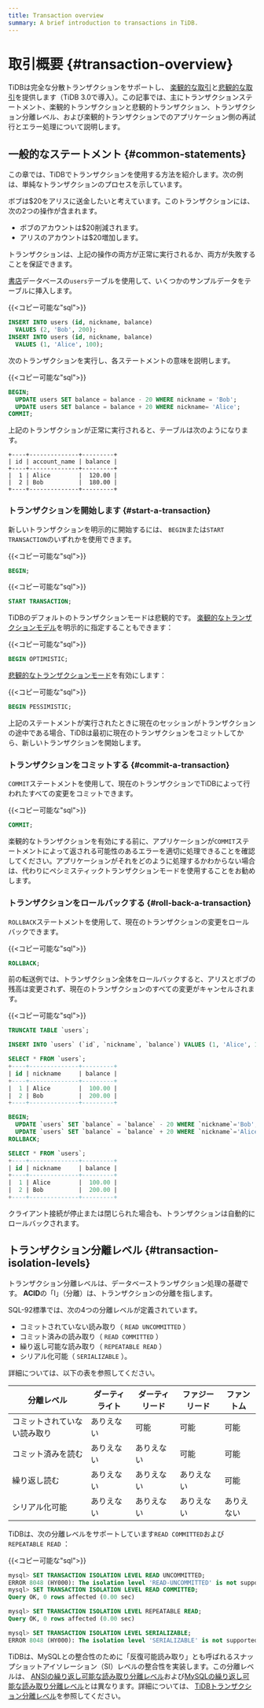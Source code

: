 ```yaml
---
title: Transaction overview
summary: A brief introduction to transactions in TiDB.
---
```


# 取引概要 {#transaction-overview}

TiDBは完全な分散トランザクションをサポートし、 [楽観的な取引](/optimistic-transaction.md)と[悲観的な取引](/pessimistic-transaction.md)を提供します（TiDB 3.0で導入）。この記事では、主にトランザクションステートメント、楽観的トランザクションと悲観的トランザクション、トランザクション分離レベル、および楽観的トランザクションでのアプリケーション側の再試行とエラー処理について説明します。

## 一般的なステートメント {#common-statements}

この章では、TiDBでトランザクションを使用する方法を紹介します。次の例は、単純なトランザクションのプロセスを示しています。

ボブは$20をアリスに送金したいと考えています。このトランザクションには、次の2つの操作が含まれます。

-   ボブのアカウントは$20削減されます。
-   アリスのアカウントは$20増加します。

トランザクションは、上記の操作の両方が正常に実行されるか、両方が失敗することを保証できます。

[書店](/develop/dev-guide-bookshop-schema-design.md)データベースの`users`テーブルを使用して、いくつかのサンプルデータをテーブルに挿入します。

{{&lt;コピー可能な&quot;sql&quot;&gt;}}

```sql
INSERT INTO users (id, nickname, balance)
  VALUES (2, 'Bob', 200);
INSERT INTO users (id, nickname, balance)
  VALUES (1, 'Alice', 100);
```

次のトランザクションを実行し、各ステートメントの意味を説明します。

{{&lt;コピー可能な&quot;sql&quot;&gt;}}

```sql
BEGIN;
  UPDATE users SET balance = balance - 20 WHERE nickname = 'Bob';
  UPDATE users SET balance = balance + 20 WHERE nickname= 'Alice';
COMMIT;
```

上記のトランザクションが正常に実行されると、テーブルは次のようになります。

```
+----+--------------+---------+
| id | account_name | balance |
+----+--------------+---------+
|  1 | Alice        |  120.00 |
|  2 | Bob          |  180.00 |
+----+--------------+---------+

```

### トランザクションを開始します {#start-a-transaction}

新しいトランザクションを明示的に開始するには、 `BEGIN`または`START TRANSACTION`のいずれかを使用できます。

{{&lt;コピー可能な&quot;sql&quot;&gt;}}

```sql
BEGIN;
```

{{&lt;コピー可能な&quot;sql&quot;&gt;}}

```sql
START TRANSACTION;
```

TiDBのデフォルトのトランザクションモードは悲観的です。 [楽観的なトランザクションモデル](/develop/dev-guide-optimistic-and-pessimistic-transaction.md)を明示的に指定することもできます：

{{&lt;コピー可能な&quot;sql&quot;&gt;}}

```sql
BEGIN OPTIMISTIC;
```

[悲観的なトランザクションモード](/develop/dev-guide-optimistic-and-pessimistic-transaction.md)を有効にします：

{{&lt;コピー可能な&quot;sql&quot;&gt;}}

```sql
BEGIN PESSIMISTIC;
```

上記のステートメントが実行されたときに現在のセッションがトランザクションの途中である場合、TiDBは最初に現在のトランザクションをコミットしてから、新しいトランザクションを開始します。

### トランザクションをコミットする {#commit-a-transaction}

`COMMIT`ステートメントを使用して、現在のトランザクションでTiDBによって行われたすべての変更をコミットできます。

{{&lt;コピー可能な&quot;sql&quot;&gt;}}

```sql
COMMIT;
```

楽観的なトランザクションを有効にする前に、アプリケーションが`COMMIT`ステートメントによって返される可能性のあるエラーを適切に処理できることを確認してください。アプリケーションがそれをどのように処理するかわからない場合は、代わりにペシミスティックトランザクションモードを使用することをお勧めします。

### トランザクションをロールバックする {#roll-back-a-transaction}

`ROLLBACK`ステートメントを使用して、現在のトランザクションの変更をロールバックできます。

{{&lt;コピー可能な&quot;sql&quot;&gt;}}

```sql
ROLLBACK;
```

前の転送例では、トランザクション全体をロールバックすると、アリスとボブの残高は変更されず、現在のトランザクションのすべての変更がキャンセルされます。

{{&lt;コピー可能な&quot;sql&quot;&gt;}}

```sql
TRUNCATE TABLE `users`;

INSERT INTO `users` (`id`, `nickname`, `balance`) VALUES (1, 'Alice', 100), (2, 'Bob', 200);

SELECT * FROM `users`;
+----+--------------+---------+
| id | nickname     | balance |
+----+--------------+---------+
|  1 | Alice        |  100.00 |
|  2 | Bob          |  200.00 |
+----+--------------+---------+

BEGIN;
  UPDATE `users` SET `balance` = `balance` - 20 WHERE `nickname`='Bob';
  UPDATE `users` SET `balance` = `balance` + 20 WHERE `nickname`='Alice';
ROLLBACK;

SELECT * FROM `users`;
+----+--------------+---------+
| id | nickname     | balance |
+----+--------------+---------+
|  1 | Alice        |  100.00 |
|  2 | Bob          |  200.00 |
+----+--------------+---------+
```

クライアント接続が停止または閉じられた場合も、トランザクションは自動的にロールバックされます。

## トランザクション分離レベル {#transaction-isolation-levels}

トランザクション分離レベルは、データベーストランザクション処理の基礎です。 <strong>ACID</strong>の「I」（分離）は、トランザクションの分離を指します。

SQL-92標準では、次の4つの分離レベルが定義されています。

-   コミットされていない読み取り（ `READ UNCOMMITTED` ）
-   コミット済みの読み取り（ `READ COMMITTED` ）
-   繰り返し可能な読み取り（ `REPEATABLE READ` ）
-   シリアル化可能（ `SERIALIZABLE` ）。

詳細については、以下の表を参照してください。

| 分離レベル          | ダーティライト | ダーティリード | ファジーリード | ファントム |
| -------------- | ------- | ------- | ------- | ----- |
| コミットされていない読み取り | ありえない   | 可能      | 可能      | 可能    |
| コミット済みを読む      | ありえない   | ありえない   | 可能      | 可能    |
| 繰り返し読む         | ありえない   | ありえない   | ありえない   | 可能    |
| シリアル化可能        | ありえない   | ありえない   | ありえない   | ありえない |

TiDBは、次の分離レベルをサポートしています`READ COMMITTED`および`REPEATABLE READ` ：

{{&lt;コピー可能な&quot;sql&quot;&gt;}}

```sql
mysql> SET TRANSACTION ISOLATION LEVEL READ UNCOMMITTED;
ERROR 8048 (HY000): The isolation level 'READ-UNCOMMITTED' is not supported. Set tidb_skip_isolation_level_check=1 to skip this error
mysql> SET TRANSACTION ISOLATION LEVEL READ COMMITTED;
Query OK, 0 rows affected (0.00 sec)

mysql> SET TRANSACTION ISOLATION LEVEL REPEATABLE READ;
Query OK, 0 rows affected (0.00 sec)

mysql> SET TRANSACTION ISOLATION LEVEL SERIALIZABLE;
ERROR 8048 (HY000): The isolation level 'SERIALIZABLE' is not supported. Set tidb_skip_isolation_level_check=1 to skip this error
```

TiDBは、MySQLとの整合性のために「反復可能読み取り」とも呼ばれるスナップショットアイソレーション（SI）レベルの整合性を実装します。この分離レベルは、 [ANSIの繰り返し可能な読み取り分離レベル](/transaction-isolation-levels.md#difference-between-tidb-and-ansi-repeatable-read)および[MySQLの繰り返し可能な読み取り分離レベル](/transaction-isolation-levels.md#difference-between-tidb-and-mysql-repeatable-read)とは異なります。詳細については、 [TiDBトランザクション分離レベル](/transaction-isolation-levels.md)を参照してください。
